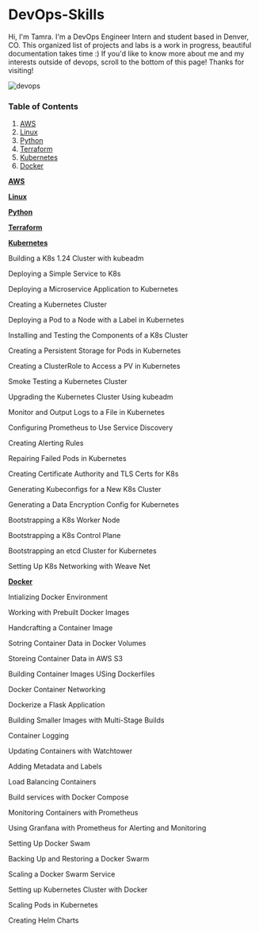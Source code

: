 # DevOps-Skills
 Hi, I'm Tamra. I'm a DevOps Engineer Intern and student based in Denver, CO. This organized list of projects and labs is a work in progress, beautiful documentation takes time :) If you'd like to know more about me and my interests outside of devops, scroll to the bottom of this page! Thanks for visiting!

![devops](https://bmsastech.com/wp-content/uploads/2020/05/Devops-scaled.jpg)

### Table of Contents
1. [AWS](#AWS)
2. [Linux](#Linux)
3. [Python](#Python)
4. [Terraform](#Terraform)
5. [Kubernetes](#Kubernetes)
6. [Docker](#Docker)

<a name="AWS"></a> <ins>**AWS**</ins> 

<a name="Linux"></a> <ins>**Linux**</ins> 

<a name="Python"></a> <ins>**Python**</ins> 

<a name="Terraform"></a> <ins>**Terraform**</ins> 

<a name="Kubernetes"></a> <ins>**Kubernetes**</ins> 

Building a K8s 1.24 Cluster with kubeadm

Deploying a Simple Service to K8s

Deploying a Microservice Application to Kubernetes

Creating a Kubernetes Cluster

Deploying a Pod to a Node with a Label in Kubernetes

Installing and Testing the Components of a K8s Cluster

Creating a Persistent Storage for Pods in Kubernetes

Creating a ClusterRole to Access a PV in Kubernetes

Smoke Testing a Kubernetes Cluster

Upgrading the Kubernetes Cluster Using kubeadm

Monitor and Output Logs to a File in Kubernetes

Configuring Prometheus to Use Service Discovery

Creating Alerting Rules

Repairing Failed Pods in Kubernetes

Creating Certificate Authority and TLS Certs for K8s

Generating Kubeconfigs for a New K8s Cluster

Generating a Data Encryption Config for Kubernetes

Bootstrapping a K8s Worker Node

Bootstrapping a K8s Control Plane

Bootstrapping an etcd Cluster for Kubernetes

Setting Up K8s Networking with Weave Net


<a name="Docker"></a> <ins>**Docker**</ins> 

Intializing Docker Environment

Working with Prebuilt Docker Images

Handcrafting a Container Image

Sotring Container Data in Docker Volumes

Storeing Container Data in AWS S3

Building Container Images USing Dockerfiles

Docker Container Networking

Dockerize a Flask Application

Building Smaller Images with Multi-Stage Builds

Container Logging

Updating Containers with Watchtower

Adding Metadata and Labels

Load Balancing Containers

Build services with Docker Compose

Monitoring Containers with Prometheus

Using Granfana with Prometheus for Alerting and Monitoring

Setting Up Docker Swam

Backing Up and Restoring a Docker Swarm

Scaling a Docker Swarm Service

Setting up Kubernetes Cluster with Docker

Scaling Pods in Kubernetes

Creating Helm Charts
